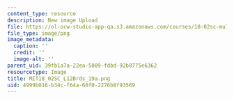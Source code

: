 ```yaml
---
content_type: resource
description: New image Upload
file: https://ol-ocw-studio-app-qa.s3.amazonaws.com/courses/18-02sc-multivariable-calculus-fall-2010/4999b016b34cf64a66f02276b8f93569_MIT18_02SC_L12Brds_19a.png
file_type: image/png
image_metadata:
  caption: ''
  credit: ''
  image-alt: ''
parent_uid: 39fb1a7a-22ea-5009-fdbd-92b8775e6362
resourcetype: Image
title: MIT18_02SC_L12Brds_19a.png
uid: 4999b016-b34c-f64a-66f0-2276b8f93569
---
```

